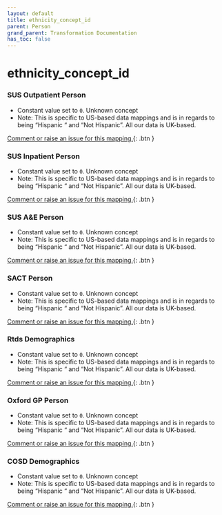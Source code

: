 ```yaml
---
layout: default
title: ethnicity_concept_id
parent: Person
grand_parent: Transformation Documentation
has_toc: false
---
```

# ethnicity_concept_id
### SUS Outpatient Person
* Constant value set to `0`. Unknown concept
* Note: This is specific to US-based data mappings and is in regards to being “Hispanic “ and “Not Hispanic”. All our data is UK-based.

[Comment or raise an issue for this mapping.](https://github.com/answerdigital/oxford-omop-data-mapper/issues/new?title=OMOP%20Person%20table%20ethnicity_concept_id%20field%20SUS%20Outpatient%20Person%20mapping){: .btn }
### SUS Inpatient Person
* Constant value set to `0`. Unknown concept
* Note: This is specific to US-based data mappings and is in regards to being “Hispanic “ and “Not Hispanic”. All our data is UK-based.

[Comment or raise an issue for this mapping.](https://github.com/answerdigital/oxford-omop-data-mapper/issues/new?title=OMOP%20Person%20table%20ethnicity_concept_id%20field%20SUS%20Inpatient%20Person%20mapping){: .btn }
### SUS A&E Person
* Constant value set to `0`. Unknown concept
* Note: This is specific to US-based data mappings and is in regards to being “Hispanic “ and “Not Hispanic”. All our data is UK-based.

[Comment or raise an issue for this mapping.](https://github.com/answerdigital/oxford-omop-data-mapper/issues/new?title=OMOP%20Person%20table%20ethnicity_concept_id%20field%20SUS%20A&E%20Person%20mapping){: .btn }
### SACT Person
* Constant value set to `0`. Unknown concept
* Note: This is specific to US-based data mappings and is in regards to being “Hispanic “ and “Not Hispanic”. All our data is UK-based.

[Comment or raise an issue for this mapping.](https://github.com/answerdigital/oxford-omop-data-mapper/issues/new?title=OMOP%20Person%20table%20ethnicity_concept_id%20field%20SACT%20Person%20mapping){: .btn }
### Rtds Demographics
* Constant value set to `0`. Unknown concept
* Note: This is specific to US-based data mappings and is in regards to being “Hispanic “ and “Not Hispanic”. All our data is UK-based.

[Comment or raise an issue for this mapping.](https://github.com/answerdigital/oxford-omop-data-mapper/issues/new?title=OMOP%20Person%20table%20ethnicity_concept_id%20field%20Rtds%20Demographics%20mapping){: .btn }
### Oxford GP Person
* Constant value set to `0`. Unknown concept
* Note: This is specific to US-based data mappings and is in regards to being “Hispanic “ and “Not Hispanic”. All our data is UK-based.

[Comment or raise an issue for this mapping.](https://github.com/answerdigital/oxford-omop-data-mapper/issues/new?title=OMOP%20Person%20table%20ethnicity_concept_id%20field%20Oxford%20GP%20Person%20mapping){: .btn }
### COSD Demographics
* Constant value set to `0`. Unknown concept
* Note: This is specific to US-based data mappings and is in regards to being “Hispanic “ and “Not Hispanic”. All our data is UK-based.

[Comment or raise an issue for this mapping.](https://github.com/answerdigital/oxford-omop-data-mapper/issues/new?title=OMOP%20Person%20table%20ethnicity_concept_id%20field%20COSD%20Demographics%20mapping){: .btn }
